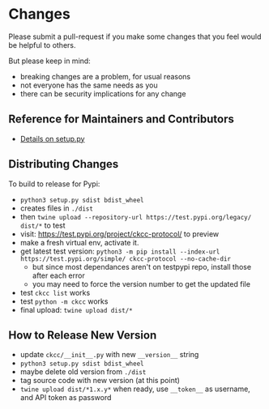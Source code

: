 # Changes

Please submit a pull-request if you make some changes that you feel would be helpful to others.

But please keep in mind:

- breaking changes are a problem, for usual reasons
- not everyone has the same needs as you
- there can be security implications for any change

## Reference for Maintainers and Contributors

- [Details on setup.py](https://packaging.python.org/tutorials/packaging-projects/)

## Distributing Changes

To build to release for Pypi:

- `python3 setup.py sdist bdist_wheel`
- creates files in `./dist`
- then `twine upload --repository-url https://test.pypi.org/legacy/ dist/*` to test
- visit: <https://test.pypi.org/project/ckcc-protocol/> to preview
- make a fresh virtual env, activate it.
- get latest test version: 
  `python3 -m pip install --index-url https://test.pypi.org/simple/ ckcc-protocol --no-cache-dir`
    - but since most dependances aren't on testpypi repo, install those after each error
    - you may need to force the version number to get the updated file
- test `ckcc list` works
- test `python -m ckcc` works
- final upload: `twine upload dist/*`

## How to Release New Version

- update `ckcc/__init__.py` with new `__version__` string
- `python3 setup.py sdist bdist_wheel`
- maybe delete old version from `./dist`
- tag source code with new version (at this point)
- `twine upload dist/*1.x.y*` when ready, use `__token__` as username, and API token as password
